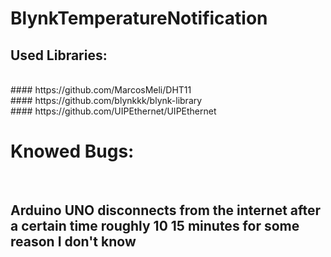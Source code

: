 # BlynkTemperatureNotification

## Used Libraries:
  <br>
#### https://github.com/MarcosMeli/DHT11
  <br>
#### https://github.com/blynkkk/blynk-library
  <br>
#### https://github.com/UIPEthernet/UIPEthernet
  <br>


# Knowed Bugs:
<br>

## Arduino UNO disconnects from the internet after a certain time roughly 10 15 minutes for some reason I don't know
